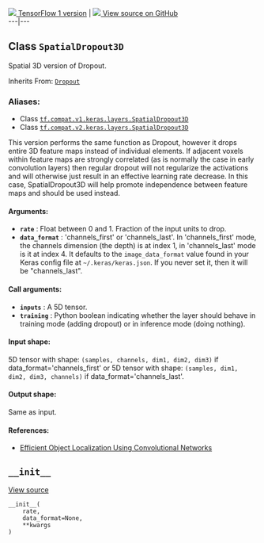 [ ![](https://tensorflow.google.cn/images/tf_logo_32px.png) TensorFlow 1
version](/versions/r1.15/api_docs/python/tf/keras/layers/SpatialDropout3D) |
[ ![](https://tensorflow.google.cn/images/GitHub-Mark-32px.png) View source on
GitHub
](https://github.com/tensorflow/tensorflow/blob/r2.0/tensorflow/python/keras/layers/core.py#L284-L338)  
---|---  
  
## Class `SpatialDropout3D`

Spatial 3D version of Dropout.

Inherits From:
[`Dropout`](https://tensorflow.google.cn/api_docs/python/tf/keras/layers/Dropout)

### Aliases:

  * Class [`tf.compat.v1.keras.layers.SpatialDropout3D`](/api_docs/python/tf/keras/layers/SpatialDropout3D)
  * Class [`tf.compat.v2.keras.layers.SpatialDropout3D`](/api_docs/python/tf/keras/layers/SpatialDropout3D)

This version performs the same function as Dropout, however it drops entire 3D
feature maps instead of individual elements. If adjacent voxels within feature
maps are strongly correlated (as is normally the case in early convolution
layers) then regular dropout will not regularize the activations and will
otherwise just result in an effective learning rate decrease. In this case,
SpatialDropout3D will help promote independence between feature maps and
should be used instead.

#### Arguments:

  * **`rate`** : Float between 0 and 1. Fraction of the input units to drop.
  * **`data_format`** : 'channels_first' or 'channels_last'. In 'channels_first' mode, the channels dimension (the depth) is at index 1, in 'channels_last' mode is it at index 4. It defaults to the `image_data_format` value found in your Keras config file at `~/.keras/keras.json`. If you never set it, then it will be "channels_last".

#### Call arguments:

  * **`inputs`** : A 5D tensor.
  * **`training`** : Python boolean indicating whether the layer should behave in training mode (adding dropout) or in inference mode (doing nothing).

#### Input shape:

5D tensor with shape: `(samples, channels, dim1, dim2, dim3)` if
data_format='channels_first' or 5D tensor with shape: `(samples, dim1, dim2,
dim3, channels)` if data_format='channels_last'.

#### Output shape:

Same as input.

#### References:

  * [Efficient Object Localization Using Convolutional Networks](https://arxiv.org/abs/1411.4280)

## `__init__`

[View
source](https://github.com/tensorflow/tensorflow/blob/r2.0/tensorflow/python/keras/layers/core.py#L323-L331)

    
    
    __init__(
        rate,
        data_format=None,
        **kwargs
    )
    

